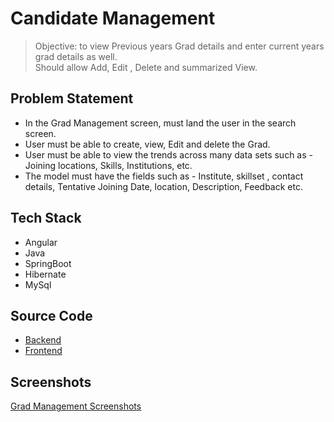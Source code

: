 # Candidate Management

> Objective: to view Previous years Grad details and enter current years grad details as well.  
> Should allow Add, Edit , Delete and summarized View.

## Problem Statement
* In the Grad Management screen, must land the user in the search screen. 
* User must be able to create, view, Edit and delete the Grad. 
* User must be able to view the trends across many data sets such as - Joining locations, Skills, Institutions, etc. 
* The model must have the fields such as - Institute, skillset , contact details, Tentative Joining Date, location, Description, Feedback etc.

## Tech Stack
- Angular
- Java
- SpringBoot
- Hibernate
- MySql

## Source Code
- [Backend](https://github.com/DishaSurana/MS-GradManagement-Project/tree/master/Backend/gradManagement)
- [Frontend](https://github.com/DishaSurana/MS-GradManagement-Project/tree/master/Frontend/candidate-management)

## Screenshots
[Grad Management Screenshots](GradManagement_ScreenShots.pdf)


